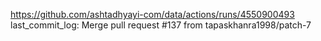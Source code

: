 https://github.com/ashtadhyayi-com/data/actions/runs/4550900493
last_commit_log: Merge pull request #137 from tapaskhanra1998/patch-7